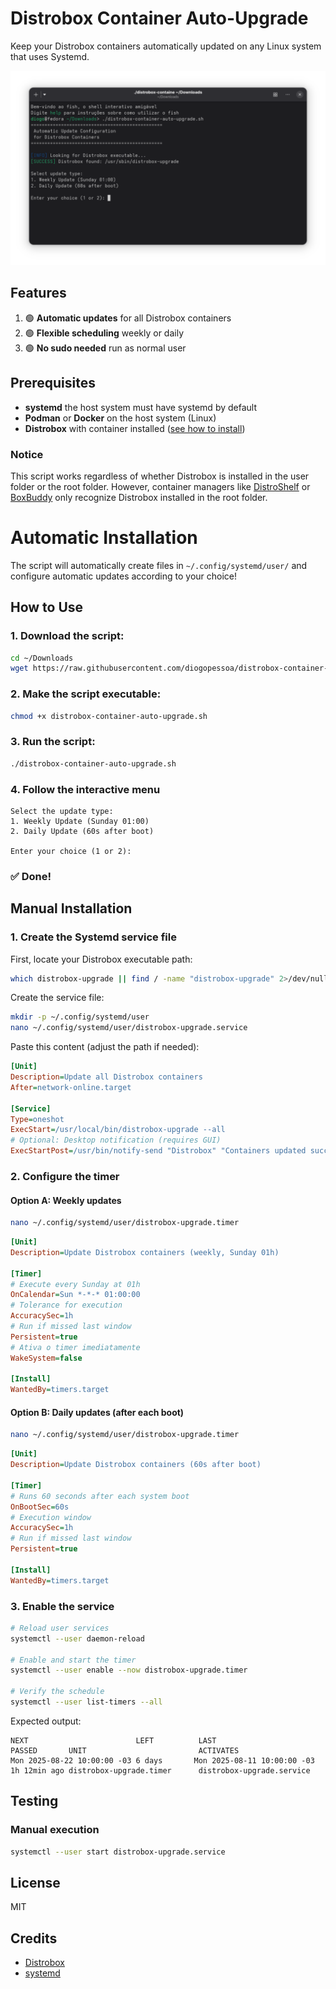 # Distrobox Container Auto-Upgrade
Keep your Distrobox containers automatically updated on any Linux system that uses Systemd.

![Descrição da imagem](https://raw.githubusercontent.com/diogopessoa/distrobox-container-auto-upgrade/main/run-distrobox-container-auto-upgrade-1.png)

## Features
 1. 🟢 **Automatic updates** for all Distrobox containers
 2. 🟢 **Flexible scheduling** weekly or daily
 3. 🟢 **No sudo needed** run as normal user

## Prerequisites
- **systemd** the host system must have systemd by default  
- **Podman** or **Docker** on the host system (Linux)  
- **Distrobox** with container installed ([see how to install](https://github.com/89luca89/distrobox))

### Notice
This script works regardless of whether Distrobox is installed in the user folder or the root folder. However, container managers like [DistroShelf](https://flathub.org/pt-BR/apps/com.ranfdev.DistroShelf) or [BoxBuddy](https://flathub.org/pt-BR/apps/io.github.dvlv.boxbuddyrs) only recognize Distrobox installed in the root folder.

# Automatic Installation

The script will automatically create files in `~/.config/systemd/user/` and configure automatic updates according to your choice!

## How to Use

### 1. Download the script:
   ```bash
   cd ~/Downloads
   wget https://raw.githubusercontent.com/diogopessoa/distrobox-container-auto-upgrade/main/distrobox-container-auto-upgrade.sh
   ```

### 2. Make the script executable:
   ```bash
   chmod +x distrobox-container-auto-upgrade.sh
   ```

### 3. Run the script:
   ```bash
   ./distrobox-container-auto-upgrade.sh
   ```

### 4. **Follow the interactive menu**
```
Select the update type:
1. Weekly Update (Sunday 01:00)
2. Daily Update (60s after boot)

Enter your choice (1 or 2): 
```

### ✅ Done!


## Manual Installation

### 1. Create the Systemd service file

First, locate your Distrobox executable path:
```bash
which distrobox-upgrade || find / -name "distrobox-upgrade" 2>/dev/null
```

Create the service file:
```bash
mkdir -p ~/.config/systemd/user
nano ~/.config/systemd/user/distrobox-upgrade.service
```

Paste this content (adjust the path if needed):
```ini
[Unit]
Description=Update all Distrobox containers
After=network-online.target

[Service]
Type=oneshot
ExecStart=/usr/local/bin/distrobox-upgrade --all
# Optional: Desktop notification (requires GUI)
ExecStartPost=/usr/bin/notify-send "Distrobox" "Containers updated successfully!"
```

### 2. Configure the timer

#### Option A: Weekly updates
```bash
nano ~/.config/systemd/user/distrobox-upgrade.timer
```
```ini
[Unit]
Description=Update Distrobox containers (weekly, Sunday 01h)

[Timer]
# Execute every Sunday at 01h
OnCalendar=Sun *-*-* 01:00:00
# Tolerance for execution
AccuracySec=1h
# Run if missed last window
Persistent=true
# Ativa o timer imediatamente
WakeSystem=false

[Install]
WantedBy=timers.target
```

#### Option B: Daily updates (after each boot)
```bash
nano ~/.config/systemd/user/distrobox-upgrade.timer
```
```ini
[Unit]
Description=Update Distrobox containers (60s after boot)

[Timer]
# Runs 60 seconds after each system boot
OnBootSec=60s
# Execution window
AccuracySec=1h
# Run if missed last window
Persistent=true

[Install]
WantedBy=timers.target
```

### 3. Enable the service
```bash
# Reload user services
systemctl --user daemon-reload

# Enable and start the timer
systemctl --user enable --now distrobox-upgrade.timer

# Verify the schedule
systemctl --user list-timers --all
```

Expected output:
```plaintext
NEXT                        LEFT          LAST                        PASSED       UNIT                         ACTIVATES
Mon 2025-08-22 10:00:00 -03 6 days       Mon 2025-08-11 10:00:00 -03 1h 12min ago distrobox-upgrade.timer      distrobox-upgrade.service
```

## Testing

### Manual execution
```bash
systemctl --user start distrobox-upgrade.service
```

## License
MIT

## Credits
- [Distrobox](https://github.com/89luca89/distrobox)
- [systemd](https://github.com/systemd/systemd)

